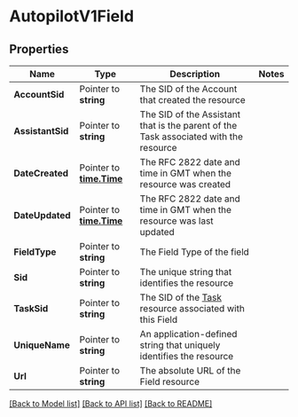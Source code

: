 # AutopilotV1Field

## Properties

Name | Type | Description | Notes
------------ | ------------- | ------------- | -------------
**AccountSid** | Pointer to **string** | The SID of the Account that created the resource |
**AssistantSid** | Pointer to **string** | The SID of the Assistant that is the parent of the Task associated with the resource |
**DateCreated** | Pointer to [**time.Time**](time.Time.md) | The RFC 2822 date and time in GMT when the resource was created |
**DateUpdated** | Pointer to [**time.Time**](time.Time.md) | The RFC 2822 date and time in GMT when the resource was last updated |
**FieldType** | Pointer to **string** | The Field Type of the field |
**Sid** | Pointer to **string** | The unique string that identifies the resource |
**TaskSid** | Pointer to **string** | The SID of the [Task](https://www.twilio.com/docs/autopilot/api/task) resource associated with this Field |
**UniqueName** | Pointer to **string** | An application-defined string that uniquely identifies the resource |
**Url** | Pointer to **string** | The absolute URL of the Field resource |

[[Back to Model list]](../README.md#documentation-for-models) [[Back to API list]](../README.md#documentation-for-api-endpoints) [[Back to README]](../README.md)



